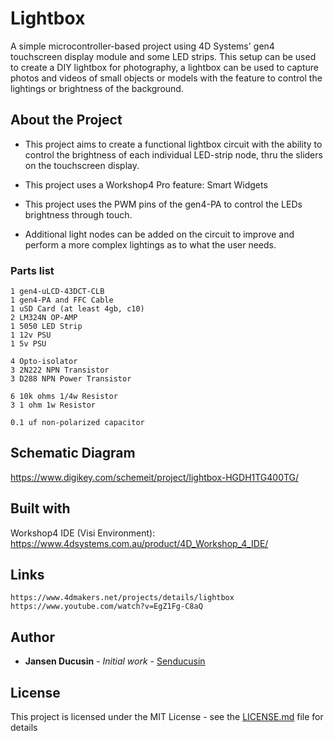 # Lightbox
A simple microcontroller-based project using 4D Systems' gen4 touchscreen display module and some LED strips. This setup can be used to create a DIY lightbox for photography, a lightbox can be used to capture photos and videos of small objects or models with the feature to control the lightings or brightness of the background. 

## About the Project

* This project aims to create a functional lightbox circuit with the ability to control the brightness of each individual LED-strip node, thru the sliders on the touchscreen display.

* This project uses a Workshop4 Pro feature: Smart Widgets

* This project uses the PWM pins of the gen4-PA to control the LEDs brightness through touch.

* Additional light nodes can be added on the circuit to improve and perform a more complex lightings as to what the user needs.

### Parts list

```
1 gen4-uLCD-43DCT-CLB   
1 gen4-PA and FFC Cable
1 uSD Card (at least 4gb, c10)
2 LM324N OP-AMP
1 5050 LED Strip
1 12v PSU
1 5v PSU

4 Opto-isolator
3 2N222 NPN Transistor
3 D288 NPN Power Transistor

6 10k ohms 1/4w Resistor
3 1 ohm 1w Resistor

0.1 uf non-polarized capacitor
```

## Schematic Diagram

https://www.digikey.com/schemeit/project/lightbox-HGDH1TG400TG/

## Built with

Workshop4 IDE (Visi Environment): https://www.4dsystems.com.au/product/4D_Workshop_4_IDE/

## Links

```
https://www.4dmakers.net/projects/details/lightbox
https://www.youtube.com/watch?v=EgZ1Fg-C8aQ 
```

## Author

* **Jansen Ducusin** - *Initial work* - [Senducusin](https://github.com/senducusin)

## License

This project is licensed under the MIT License - see the [LICENSE.md](LICENSE.md) file for details
